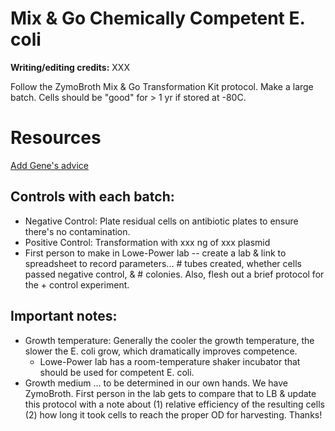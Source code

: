 # Mix & Go Chemically Competent E. coli
**Writing/editing credits:** XXX

Follow the ZymoBroth Mix & Go Transformation Kit protocol. 
Make a large batch. 
Cells should be "good" for > 1 yr if stored at -80C.

# Resources
[Add Gene's advice](https://blog.addgene.org/save-time-and-money-by-making-your-own-competent-cells)

## Controls with each batch:
  * Negative Control: Plate residual cells on antibiotic plates to ensure there's no contamination.
  * Positive Control: Transformation with xxx ng of xxx plasmid
  * First person to make in Lowe-Power lab -- create a lab & link to spreadsheet to record parameters... # tubes created, whether cells passed negative control, & # colonies. 
  Also, flesh out a brief protocol for the + control experiment.

## Important notes:
* Growth temperature: Generally the cooler the growth temperature, the slower the E. coli grow, which dramatically improves competence.
  * Lowe-Power lab has a room-temperature shaker incubator that should be used for competent E. coli. 
* Growth medium ... to be determined in our own hands. 
We have ZymoBroth. 
First person in the lab gets to compare that to LB & update this protocol with a note about (1) relative efficiency of the resulting cells (2) how long it took cells to reach the proper OD for harvesting. Thanks!
